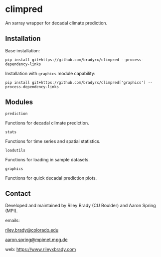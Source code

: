 # climpred 

An xarray wrapper for decadal climate prediction.

## Installation

Base installation: 

```shell
pip install git+https://github.com/bradyrx/climpred --process-dependency-links
```

Installation with `graphics` module capability:
```shell
pip install git+https://github.com/bradyrx/climpred['graphics'] --process-dependency-links
```

## Modules

`prediction`

Functions for decadal climate prediction.

`stats`

Functions for time series and spatial statistics.

`loadutils`

Functions for loading in sample datasets.

`graphics`

Functions for quick decadal prediction plots.

## Contact
Developed and maintained by Riley Brady (CU Boulder) and Aaron Spring (MPI).

emails: 

riley.brady@colorado.edu

aaron.spring@mpimet.mpg.de

web: https://www.rileyxbrady.com
